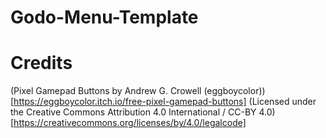 # Godo-Menu-Template

# Credits

(Pixel Gamepad Buttons by Andrew G. Crowell (eggboycolor))[https://eggboycolor.itch.io/free-pixel-gamepad-buttons] (Licensed under the Creative Commons Attribution 4.0 International / CC-BY 4.0)[https://creativecommons.org/licenses/by/4.0/legalcode]
